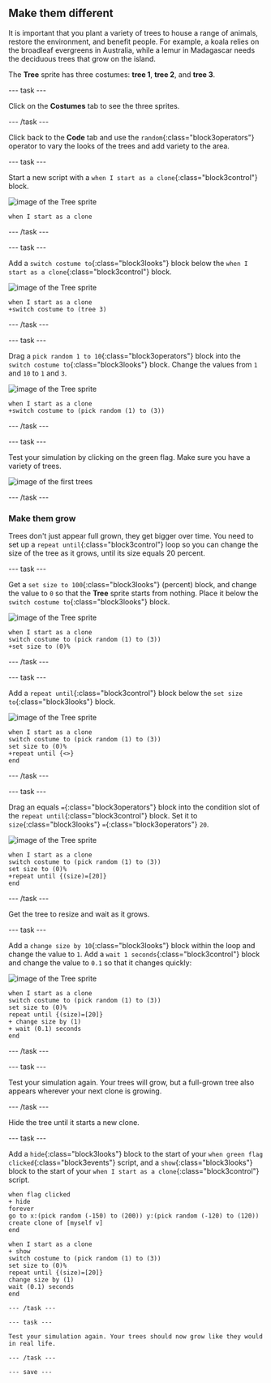## Make them different
It is important that you plant a variety of trees to house a range of animals, restore the environment, and benefit people. For example, a koala relies on the broadleaf evergreens in Australia, while a lemur in Madagascar needs the deciduous trees that grow on the island.  

The **Tree** sprite has three costumes: **tree 1**, **tree 2**, and **tree 3**. 

--- task ---

Click on the **Costumes** tab to see the three sprites.

--- /task ---

Click back to the **Code** tab and use the `random`{:class="block3operators"} operator to vary the looks of the trees and add variety to the area.

--- task ---

Start a new script with a `when I start as a clone`{:class="block3control"} block.

![image of the Tree sprite](images/tree-sprite.png)
```blocks3
when I start as a clone
```

--- /task ---

--- task ---

Add a `switch costume to`{:class="block3looks"} block below the `when I start as a clone`{:class="block3control"} block.

![image of the Tree sprite](images/tree-sprite.png)
```blocks3
when I start as a clone
+switch costume to (tree 3)
```

--- /task ---

--- task ---

Drag a `pick random 1 to 10`{:class="block3operators"} block into the `switch costume to`{:class="block3looks"} block. Change the values from `1` and `10` to `1` and `3`.

![image of the Tree sprite](images/tree-sprite.png)
```blocks3
when I start as a clone
+switch costume to (pick random (1) to (3))
```

--- /task ---

--- task ---

Test your simulation by clicking on the green flag. Make sure you have a variety of trees.

![image of the first trees ](images/first-trees.png)

--- /task ---

### Make them grow
Trees don't just appear full grown, they get bigger over time. You need to set up a `repeat until`{:class="block3control"} loop so you can change the size of the tree as it grows, until its size equals 20 percent.

--- task ---

Get a `set size to 100`{:class="block3looks"} (percent) block, and change the value to `0` so that the **Tree** sprite starts from nothing. Place it below the `switch costume to`{:class="block3looks"} block.

![image of the Tree sprite](images/tree-sprite.png)
```blocks3
when I start as a clone
switch costume to (pick random (1) to (3))
+set size to (0)%
```

--- /task ---

--- task ---

Add a `repeat until`{:class="block3control"} block below the `set size to`{:class="block3looks"} block.

![image of the Tree sprite](images/tree-sprite.png)
```blocks3
when I start as a clone
switch costume to (pick random (1) to (3))
set size to (0)%
+repeat until {<>}
end
```

--- /task ---

--- task ---

Drag an equals `=`{:class="block3operators"} block into the condition slot of the `repeat until`{:class="block3control"} block. Set it to `size`{:class="block3looks"} `=`{:class="block3operators"} `20`.

![image of the Tree sprite](images/tree-sprite.png)
```blocks3
when I start as a clone
switch costume to (pick random (1) to (3))
set size to (0)%
+repeat until {(size)=[20]}
end
```

--- /task ---

Get the tree to resize and wait as it grows.

--- task ---

Add a `change size by 10`{:class="block3looks"} block within the loop and change the value to `1`. Add a `wait 1 seconds`{:class="block3control"} block and change the value to `0.1` so that it changes quickly:  

![image of the Tree sprite](images/tree-sprite.png)

```blocks3
when I start as a clone
switch costume to (pick random (1) to (3))
set size to (0)%
repeat until {(size)=[20]}
+ change size by (1)
+ wait (0.1) seconds
end
```

--- /task ---

--- task ---

Test your simulation again. Your trees will grow, but a full-grown tree also appears wherever your next clone is growing.

--- /task ---

Hide the tree until it starts a new clone. 

--- task ---

Add a `hide`{:class="block3looks"} block to the start of your `when green flag clicked`{:class="block3events"} script, and a `show`{:class="block3looks"} block to the start of your `when I start as a clone`{:class="block3control"} script.

```blocks3
when flag clicked
+ hide
forever
go to x:(pick random (-150) to (200)) y:(pick random (-120) to (120))
create clone of [myself v]
end
```

```blocks3
when I start as a clone
+ show
switch costume to (pick random (1) to (3))
set size to (0)%
repeat until {(size)=[20]}
change size by (1)
wait (0.1) seconds
end

--- /task ---

--- task ---

Test your simulation again. Your trees should now grow like they would in real life.

--- /task ---

--- save ---
